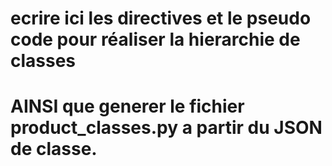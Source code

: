 # ecrire ici les directives et le pseudo code pour réaliser la hierarchie de classes

# AINSI que generer le fichier product_classes.py a partir du JSON de classe.
